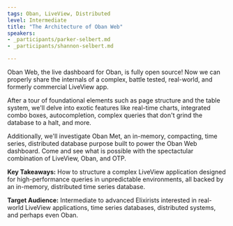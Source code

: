 ```yaml
---
tags: Oban, LiveView, Distributed
level: Intermediate
title: "The Architecture of Oban Web"
speakers: 
- _participants/parker-selbert.md
- _participants/shannon-selbert.md

---
```

Oban Web, the live dashboard for Oban, is fully open source! Now we can properly share the internals of a complex, battle tested, real-world, and formerly commercial LiveView app.

After a tour of foundational elements such as page structure and the table system, we'll delve into exotic features like real-time charts, integrated combo boxes, autocompletion, complex queries that don't grind the database to a halt, and more.

Additionally, we'll investigate Oban Met, an in-memory, compacting, time series, distributed database purpose built to power the Oban Web dashboard. Come and see what is possible with the spectactular combination of LiveView, Oban, and OTP.


**Key Takeaways:**
How to structure a complex LiveView application designed for high-performance queries in unpredictable environments, all backed by an in-memory, distributed time series database.

**Target Audience:**
Intermediate to advanced Elixirists interested in real-world LiveView applications, time series databases, distributed systems, and perhaps even Oban.

